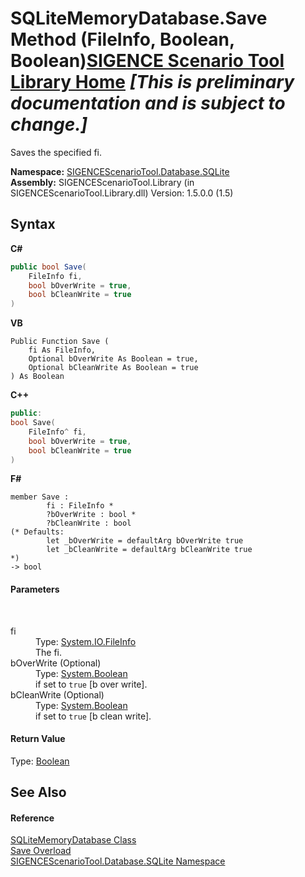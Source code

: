 # SQLiteMemoryDatabase.Save Method (FileInfo, Boolean, Boolean)<a href="https://github.com/ObiWanLansi/SIGENCE-Scenario-Tool">SIGENCE Scenario Tool Library Home</a> _**\[This is preliminary documentation and is subject to change.\]**_

Saves the specified fi.

**Namespace:**&nbsp;<a href="9abc4c9d-bd6b-be08-3b38-e3df74b989d8.md">SIGENCEScenarioTool.Database.SQLite</a><br />**Assembly:**&nbsp;SIGENCEScenarioTool.Library (in SIGENCEScenarioTool.Library.dll) Version: 1.5.0.0 (1.5)

## Syntax

**C#**<br />
``` C#
public bool Save(
	FileInfo fi,
	bool bOverWrite = true,
	bool bCleanWrite = true
)
```

**VB**<br />
``` VB
Public Function Save ( 
	fi As FileInfo,
	Optional bOverWrite As Boolean = true,
	Optional bCleanWrite As Boolean = true
) As Boolean
```

**C++**<br />
``` C++
public:
bool Save(
	FileInfo^ fi, 
	bool bOverWrite = true, 
	bool bCleanWrite = true
)
```

**F#**<br />
``` F#
member Save : 
        fi : FileInfo * 
        ?bOverWrite : bool * 
        ?bCleanWrite : bool 
(* Defaults:
        let _bOverWrite = defaultArg bOverWrite true
        let _bCleanWrite = defaultArg bCleanWrite true
*)
-> bool 

```


#### Parameters
&nbsp;<dl><dt>fi</dt><dd>Type: <a href="http://msdn2.microsoft.com/en-us/library/akth6b1k" target="_blank">System.IO.FileInfo</a><br />The fi.</dd><dt>bOverWrite (Optional)</dt><dd>Type: <a href="http://msdn2.microsoft.com/en-us/library/a28wyd50" target="_blank">System.Boolean</a><br />if set to `true` [b over write].</dd><dt>bCleanWrite (Optional)</dt><dd>Type: <a href="http://msdn2.microsoft.com/en-us/library/a28wyd50" target="_blank">System.Boolean</a><br />if set to `true` [b clean write].</dd></dl>

#### Return Value
Type: <a href="http://msdn2.microsoft.com/en-us/library/a28wyd50" target="_blank">Boolean</a><br />

## See Also


#### Reference
<a href="1f2edfec-18bb-7c65-8d3c-5ae56c32d6d9.md">SQLiteMemoryDatabase Class</a><br /><a href="2f0f5565-f834-020c-75c5-4d06064e404e.md">Save Overload</a><br /><a href="9abc4c9d-bd6b-be08-3b38-e3df74b989d8.md">SIGENCEScenarioTool.Database.SQLite Namespace</a><br />
